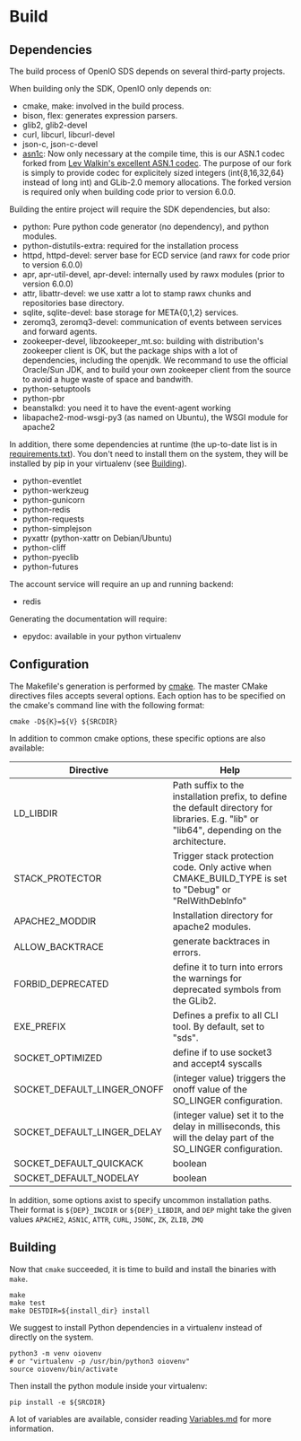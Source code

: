 # Build

## Dependencies

The build process of OpenIO SDS depends on several third-party projects.

When building only the SDK, OpenIO only depends on:
* cmake, make: involved in the build process.
* bison, flex: generates expression parsers.
* glib2, glib2-devel
* curl, libcurl, libcurl-devel
* json-c, json-c-devel
* [asn1c](https://github.com/open-io/asn1c): Now only necessary at the compile time, this is our ASN.1 codec forked from [Lev Walkin's excellent ASN.1 codec](https://github.com/vlm/asn1c). The purpose of our fork is simply to provide codec for explicitely sized integers (int{8,16,32,64} instead of long int) and GLib-2.0 memory allocations. The forked version is required only when building code prior to version 6.0.0.

Building the entire project will require the SDK dependencies, but also:
* python: Pure python code generator (no dependency), and python modules.
* python-distutils-extra: required for the installation process
* httpd, httpd-devel: server base for ECD service (and rawx for code prior to version 6.0.0)
* apr, apr-util-devel, apr-devel: internally used by rawx modules (prior to version 6.0.0)
* attr, libattr-devel: we use xattr a lot to stamp rawx chunks and repositories base directory.
* sqlite, sqlite-devel: base storage for META{0,1,2} services.
* zeromq3, zeromq3-devel: communication of events between services and forward agents.
* zookeeper-devel, libzookeeper\_mt.so: building with distribution's zookeeper client is OK, but the package ships with a lot of dependencies, including the openjdk. We recommand to use the official Oracle/Sun JDK, and to build your own zookeeper client from the source to avoid a huge waste of space and bandwith.
* python-setuptools
* python-pbr
* beanstalkd: you need it to have the event-agent working
* libapache2-mod-wsgi-py3 (as named on Ubuntu), the WSGI module for apache2

In addition, there some dependencies at runtime (the up-to-date list is in [requirements.txt](./requirements.txt)). You don't need to install them on the system, they will be installed by pip in your virtualenv (see [Building](#Building)).
* python-eventlet
* python-werkzeug
* python-gunicorn
* python-redis
* python-requests
* python-simplejson
* pyxattr (python-xattr on Debian/Ubuntu)
* python-cliff
* python-pyeclib
* python-futures

The account service will require an up and running backend:
* redis

Generating the documentation will require:
* epydoc: available in your python virtualenv

## Configuration

The Makefile's generation is performed by [cmake](http://cmake.org). The master
CMake directives files accepts several options. Each option has to be specified
on the cmake's command line with the following format:
```
cmake -D${K}=${V} ${SRCDIR}
```

In addition to common cmake options, these specific options are also available:

| Directive | Help |
| --------- | ---- |
| LD\_LIBDIR | Path suffix to the installation prefix, to define the default directory for libraries. E.g. "lib" or "lib64", depending on the architecture. |
| STACK\_PROTECTOR | Trigger stack protection code. Only active when CMAKE\_BUILD\_TYPE is set to "Debug" or "RelWithDebInfo" |
| APACHE2\_MODDIR | Installation directory for apache2 modules. |
| ALLOW\_BACKTRACE | generate backtraces in errors. |
| FORBID\_DEPRECATED | define it to turn into errors the warnings for deprecated symbols from the GLib2. |
| EXE\_PREFIX | Defines a prefix to all CLI tool. By default, set to "sds". |
| SOCKET\_OPTIMIZED | define if to use socket3 and accept4 syscalls |
| SOCKET\_DEFAULT\_LINGER\_ONOFF | (integer value) triggers the onoff value of the SO\_LINGER configuration. |
| SOCKET\_DEFAULT\_LINGER\_DELAY | (integer value) set it to the delay in milliseconds, this will the delay part of the SO\_LINGER configuration. |
| SOCKET\_DEFAULT\_QUICKACK | boolean |
| SOCKET\_DEFAULT\_NODELAY | boolean |

In addition, some options axist to specify uncommon installation paths. Their format is ``${DEP}_INCDIR`` or ``${DEP}_LIBDIR``, and ``DEP`` might take the given values ``APACHE2``, ``ASN1C``, ``ATTR``, ``CURL``, ``JSONC``, ``ZK``, ``ZLIB``, ``ZMQ``

## Building

Now that ``cmake`` succeeded, it is time to build and install the binaries with ``make``.
```
make
make test
make DESTDIR=${install_dir} install
```

We suggest to install Python dependencies in a virtualenv instead of directly on the system.
```
python3 -m venv oiovenv
# or "virtualenv -p /usr/bin/python3 oiovenv"
source oiovenv/bin/activate
```

Then install the python module inside your virtualenv:
```
pip install -e ${SRCDIR}
```

A lot of variables are available, consider reading [Variables.md](./Variables.md) for more information.

